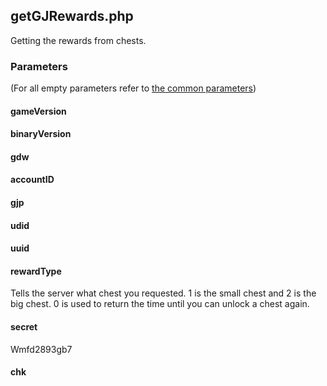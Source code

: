 ## getGJRewards.php
Getting the rewards from chests.
### Parameters
(For all empty parameters refer to [the common parameters](common_parameters.md))
#### gameVersion
#### binaryVersion
#### gdw
#### accountID
#### gjp
#### udid
#### uuid
#### rewardType
Tells the server what chest you requested. 1 is the small chest and 2 is the big chest. 0 is used to return the time until you can unlock a chest again.
#### secret
Wmfd2893gb7
#### chk
